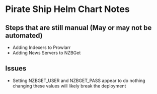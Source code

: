 # Pirate Ship Helm Chart Notes

## Steps that are still manual (May or may not be automated)

- Adding Indexers to Prowlarr
- Adding News Servers to NZBGet

## Issues

- Setting NZBGET_USER and NZBGET_PASS appear to do nothing changing these values will likely break the deployment